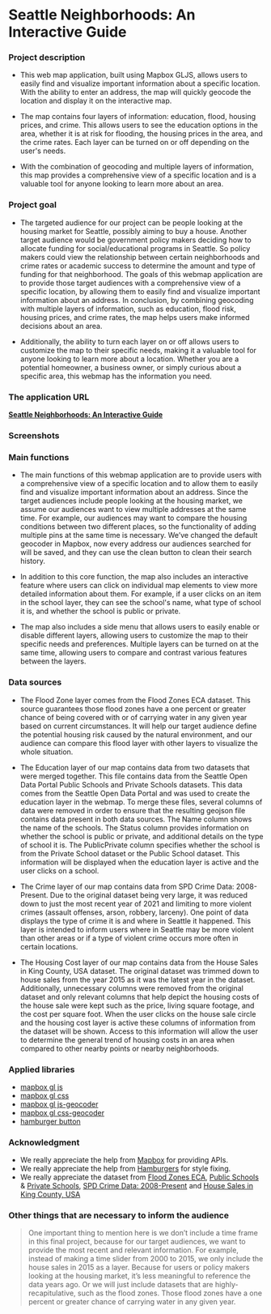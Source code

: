 # Seattle Neighborhoods: An Interactive Guide

### Project description

- This web map application, built using Mapbox GLJS, allows users to easily find and visualize important information about a specific location. With the ability to enter an address, the map will quickly geocode the location and display it on the interactive map. 

- The map contains four layers of information: education, flood, housing prices, and crime. This allows users to see the education options in the area, whether it is at risk for flooding, the housing prices in the area, and the crime rates. Each layer can be turned on or off depending on the user's needs.

- With the combination of geocoding and multiple layers of information, this map provides a comprehensive view of a specific location and is a valuable tool for anyone looking to learn more about an area.

### Project goal

- The targeted audience for our project can be people looking at the housing market for Seattle, possibly aiming to buy a house. Another target audience would be government policy makers deciding how to allocate funding for social/educational programs in Seattle. So policy makers could view the relationship between certain neighborhoods and crime rates or academic success to determine the amount and type of funding for that neighborhood. The goals of this webmap application are to provide those target audiences with a comprehensive view of a specific location, by allowing them to easily find and visualize important information about an address. In conclusion, by combining geocoding with multiple layers of information, such as education, flood risk, housing prices, and crime rates, the map helps users make informed decisions about an area.

- Additionally, the ability to turn each layer on or off allows users to customize the map to their specific needs, making it a valuable tool for anyone looking to learn more about a location. Whether you are a potential homeowner, a business owner, or simply curious about a specific area, this webmap has the information you need.

### The application URL

**[Seattle Neighborhoods: An Interactive Guide](https://leofanguw.github.io/Seattle_Housing_BA2/)**

### Screenshots

### Main functions
- The main functions of this webmap application are to provide users with a comprehensive view of a specific location and to allow them to easily find and visualize important information about an address. Since the target audiences include people looking at the housing market, we assume our audiences want to view multiple addresses at the same time. For example, our audiences may want to compare the housing conditions between two different places, so the functionality of adding multiple pins at the same time is necessary. We’ve changed the default geocoder in Mapbox, now every address our audiences searched for will be saved, and they can use the clean button to clean their search history.

- In addition to this core function, the map also includes an interactive feature where users can click on individual map elements to view more detailed information about them. For example, if a user clicks on an item in the school layer, they can see the school's name, what type of school it is, and whether the school is public or private.

- The map also includes a side menu that allows users to easily enable or disable different layers, allowing users to customize the map to their specific needs and preferences. Multiple layers can be turned on at the same time, allowing users to compare and contrast various features between the layers.

### Data sources

- The Flood Zone layer comes from the Flood Zones ECA dataset. This source guarantees those flood zones have a one percent or greater chance of being covered with or of carrying water in any given year based on current circumstances. It will help our target audience define the potential housing risk caused by the natural environment, and our audience can compare this flood layer with other layers to visualize the whole situation.

- The Education layer of our map contains data from two datasets that were merged together. This file contains data from the Seattle Open Data Portal Public Schools and Private Schools datasets. This data comes from the Seattle Open Data Portal and was used to create the education layer in the webmap. To merge these files, several columns of data were removed in order to ensure that the resulting geojson file contains data present in both data sources. The Name column shows the name of the schools. The Status column provides information on whether the school is public or private, and additional details on the type of school it is. The PublicPrivate column specifies whether the school is from the Private School dataset or the Public School dataset. This information will be displayed when the education layer is active and the user clicks on a school.

- The Crime layer of our map contains data from SPD Crime Data: 2008-Present. Due to the original dataset being very large, it was reduced down to just the most recent year of 2021 and limiting to more violent crimes (assault offenses, arson, robbery, larceny). One point of data displays the type of crime it is and where in Seattle it happened. This layer is intended to inform users where in Seattle may be more violent than other areas or if a type of violent crime occurs more often in certain locations.

- The Housing Cost layer of our map contains data from the House Sales in King County, USA dataset. The original dataset was trimmed down to house sales from the year 2015 as it was the latest year in the dataset. Additionally, unnecessary columns were removed from the original dataset and only relevant columns that help depict the housing costs of the house sale were kept such as the price, living square footage, and the cost per square foot. When the user clicks on the house sale circle and the housing cost layer is active these columns of information from the dataset will be shown. Access to this information will allow the user to determine the general trend of housing costs in an area when compared to other nearby points or nearby neighborhoods.

### Applied libraries

- [mapbox gl js](https://api.tiles.mapbox.com/mapbox-gl-js/v2.5.1/mapbox-gl.js)
- [mapbox gl css](https://api.tiles.mapbox.com/mapbox-gl-js/v2.5.1/mapbox-gl.css)
- [mapbox gl js-geocoder](https://api.mapbox.com/mapbox-gl-js/plugins/mapbox-gl-geocoder/v4.7.0/mapbox-gl-geocoder.min.js)
- [mapbox gl css-geocoder](https://api.mapbox.com/mapbox-gl-js/plugins/mapbox-gl-geocoder/v4.7.0/mapbox-gl-geocoder.css)
- [hamburger button](https://github.com/jonsuh/hamburgers)


### Acknowledgment

- We really appreciate the help from [Mapbox](https://www.mapbox.com/) for providing APIs.
- We really appreciate the help from [Hamburgers](https://github.com/jonsuh/hamburgers) for style fixing.
- We really appreciate the dataset from [Flood Zones ECA](https://data-seattlecitygis.opendata.arcgis.com/datasets/SeattleCityGIS::flood-zones-eca/explore?location=47.584721%2C-122.255554%2C11.08), [Public Schools](https://data.seattle.gov/dataset/Seattle-Public-Schools-Sites-2022-2023/bd7c-x34g) & [Private Schools](https://data.seattle.gov/dataset/Private-Schools/ftp7-mj2b), [SPD Crime Data: 2008-Present](https://data.seattle.gov/Public-Safety/SPD-Crime-Data-2008-Present/tazs-3rd5) and [House Sales in King County, USA](https://www.kaggle.com/datasets/harlfoxem/housesalesprediction?resource=download)

### Other things that are necessary to inform the audience

> One important thing to mention here is we don’t include a time frame in this final project, because for our target audiences, we want to provide the most recent and relevant information. For example, instead of making a time slider from 2000 to 2015, we only include the house sales in 2015 as a layer. Because for users or policy makers looking at the housing market, it’s less meaningful to reference the data years ago. Or we will just include datasets that are highly-recapitulative, such as the flood zones. Those flood zones have a one percent or greater chance of carrying water in any given year.